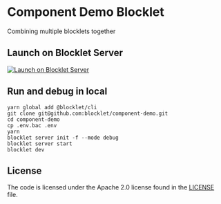 # Component Demo Blocklet

Combining multiple blocklets together

## Launch on Blocklet Server

[![Launch on Blocklet Server](https://assets.arcblock.io/icons/launch_on_blocklet_server.svg)](https://install.arcblock.io/?action=blocklet-install&meta_url=https%3A%2F%2Fgithub.com%2Fblocklet%2Fcomponent-demo%2Freleases%2Fdownload%2Fv1.2.9%2Fblocklet.json)

## Run and debug in local

```shell
yarn global add @blocklet/cli
git clone git@github.com:blocklet/component-demo.git
cd component-demo
cp .env.bac .env
yarn
blocklet server init -f --mode debug
blocklet server start
blocklet dev
```

## License

The code is licensed under the Apache 2.0 license found in the
[LICENSE](LICENSE) file.
